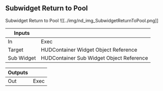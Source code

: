 ## Subwidget Return to Pool
Subwidget Return to Pool
![[../img/nd_img_SubwidgetReturnToPool.png]]

|Inputs||
|--|--|
| In | Exec |
| Target | HUDContainer Widget Object Reference |
| Sub Widget | HUDContainer Sub Widget Object Reference |

|Outputs||
|--|--|
| Out | Exec |

